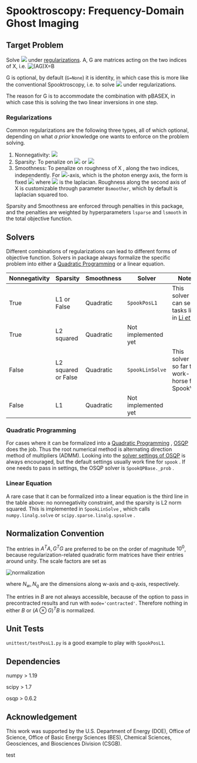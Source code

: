 # Spooktroscopy: Frequency-Domain Ghost Imaging

## Target Problem
Solve <img src="https://render.githubusercontent.com/render/math?math=(A \otimes G)X = B"> under [regularizations](#Regularizations). A, G are matrices acting on the two indices of X, i.e. 
![(AG)X=B](https://latex.codecogs.com/svg.latex?\Large&space;\sum_{w,q}A_{iw}G_{jq}X_{wq}=B_{ij}) 

G is optional, by default (`G=None`) it is identity, in which case this is more like the conventional Spooktroscopy, i.e. to solve <img src="https://render.githubusercontent.com/render/math?math=AX=B"> under regularizations. 

The reason for G is to accommodate the combination with pBASEX, in which case this is solving the two linear inversions in one step.

### Regularizations
Common regularizations are the following three types, all of which optional, depending on what _a prior_ knowledge one wants to enforce on the problem solving.

1. Nonnegativity: <img src="https://render.githubusercontent.com/render/math?math=X\succeq 0">
2. Sparsity: To penalize on <img src="https://render.githubusercontent.com/render/math?math=\|X\|_1"> or <img src="https://render.githubusercontent.com/render/math?math=\|X\|_2^2">
3. Smoothness: To penalize on roughness of X , along the two indices, independently. For <img src="https://render.githubusercontent.com/render/math?math=\omega">-axis, which is the photon energy axis, the form is fixed <img src="https://render.githubusercontent.com/render/math?math=\|(L_{N_w}\otimes I)X\|_2^2"> where <img src="https://render.githubusercontent.com/render/math?math=L_{N_w}"> is the laplacian. Roughness along the second axis of X is customizable through parameter `Bsmoother`, which by default is laplacian squared too.

Sparsity and Smoothness are enforced through penalties in this package, and the penalties are weighted by hyperparameters `lsparse` and `lsmooth` in the total objective function.

## Solvers

Different combinations of regularizations can lead to different forms of objective function. Solvers in package always formalize the specific problem into either a [Quadratic Programming](https://en.wikipedia.org/wiki/Quadratic_programming) or a linear equation. 

| Nonnegativity | Sparsity            | Smoothness | Solver              | Notes                                                        |
| ------------- | ------------------- | ---------- | ------------------- | ------------------------------------------------------------ |
| True          | L1 or False         | Quadratic  | `SpookPosL1`        | This solver can serve tasks like in [Li _et al_](https://iopscience.iop.org/article/10.1088/1361-6455/abcdf1) |
| True          | L2 squared          | Quadratic  | Not implemented yet |                                                              |
| False         | L2 squared or False | Quadratic  | `SpookLinSolve`     | This solver is so far the work-horse for SpookVMI            |
| False         | L1                  | Quadratic  | Not implemented yet |                                                              |



### Quadratic Programming

For cases where it can be formalized into a [Quadratic Programming](https://en.wikipedia.org/wiki/Quadratic_programming) , [OSQP](https://osqp.org) does the job. Thus the root numerical method is alternating direction method of multipliers (ADMM). Looking into the [solver settings of OSQP](https://osqp.org/docs/interfaces/solver_settings.html) is always encouraged, but the default settings usually work fine for `spook` . If one needs to pass in settings, the OSQP solver is `SpookQPBase._prob` .

### Linear Equation

A rare case that it can be formalized into a linear equation is the third line in the table above: no nonnegativity constraint, and the sparsity is L2 norm squared. This is implemented in `SpookLinSolve` , which calls `numpy.linalg.solve` or `scipy.sparse.linalg.spsolve` .


## Normalization Convention

The entries in $A^TA, G^TG$ are preferred to be on the order of magnitude $10^0$, because regularization-related quadratic form matrices have their entries around unity. The scale factors are set as

![normalization](https://latex.codecogs.com/svg.latex?\Large&space;s_a=\sqrt{\frac{1}{N_w}\mathrm{tr}(A^TA)},s_g=\sqrt{\frac{1}{N_q}\mathrm{tr}(G^TG)})

where $N_w, N_q$ are the dimensions along w-axis and q-axis, respectively.

The entries in $B$ are not always accessible, because of the option to pass in precontracted results and run with `mode='contracted'`. Therefore nothing in either $B$ or $(A\otimes G)^TB$ is normalized.

## Unit Tests

`unittest/testPosL1.py` is a good example to play with `SpookPosL1`.



## Dependencies

numpy > 1.19

scipy > 1.7

osqp > 0.6.2

## Acknowledgement
This work was supported by the U.S. Department of Energy (DOE), Office of Science, Office of Basic Energy Sciences (BES), Chemical Sciences, Geosciences, and Biosciences Division (CSGB).

test
